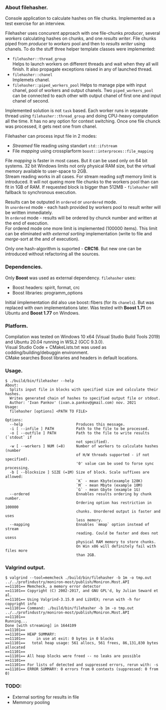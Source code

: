 ### About filehasher.
Console application to calculate hashes on file chunks. Implemented as a test exercise for an interview.  
  
Filehasher uses concurent approach with one file-chunks *producer*, several *workers* calculating hashes on chunks, and one *results writer*.
File chunks piped from *producer* to *workers* pool and then to *results writer* using chanels.
To do the stuff three helper template classes were implemented:

  - `filehasher::thread_group`  
    Helps to launch workers on different threads and wait when they all will finish. It also propagate exceptions raised in any of launched thread.
  - `filehasher::chanel`  
    Implemets chanel.
  - `filehasher::piped_workers_pool`
    Helps to manage pipe with input chanel, pool of workers and output chanels.  Two `piped_workers_pool` can be connected to each other with output chanel of first one and input chanel of second.

Implemented solution is not `task` based. Each worker runs in separate thread using `filehasher::thread_group` and doing CPU-heavy computation all the time. It has no any option for context switching. Once one file chunck was processed, it gets next one from chanel.

Filehasher can process input file in 2 modes:

  - *Streamed* file reading using standart `std::ifstream`
  - File *mapping* using crossplarform `boost::interproces::file_mapping`

File *mapping* is faster in most cases. But it can be used only on 64 bit systems. 32 bit Windows limits not only physical RAM size, but the virtual memory available to user-space to 2GB.  
Stream reading works in all cases. For stream reading *soft* memory limit is introduced. It will not queing more file chunks to the workers pool than can fit in 1GB of RAM.
If requested block is bigger than 512MB - `filehasher` will fallback to synchronous execution.  
  
Results can be outputed in `ordered` or `unordered` mode.  
In `unordered` mode - each hash provided by workers pool to result writer will be written immediately.  
In `ordered` mode - results will be ordered by chunck number and written at the end of execution.  
For ordered mode one more limit is implemented (100000 items). This limit can be eliminated with *external sorting* implementation (write to file and *merge*-sort at the and of execution).  
  
Only one hash-algorithm is suported - **CRC16**. But new one can be introduced without refactoring all the sources.

### Dependencies.
Only **Boost** was used as external dependency. `filehasher` uses:

  - Boost headers: spirit, format, crc
  - Boost libraries: programm_options

Initial iimplementation did also use boost::fibers (for its `chanels`). But was replaced with own implementations later.
Was tested with **Boost 1.71** on Ubuntu and **Boost 1.77** on Windows.

### Platform.
Compilation was tested on Windows 10 x64 (Visual Studio Build Tools 2019) and Ubuntu 20.04 running in WSL2 (GCC 9.3.0).  
Visual Studio Code + CMakeLists.txt was used as codding/building/debuggin environment.  
CMake searches Boost libraries and headers in default locations.

### Usage.
```
$ ./build/bin/filehasher --help
About:
  Splits input file in blocks with specified size and calculate their hashes.
  Writes generated chain of hashes to specified output file or stdout.
  Author: 'Ivan Pankov' (ivan.a.pankov@gmail.com) nov. 2021
Usage:
  filehasher [options] <PATH TO FILE> 

Options:
  --help                        Produces this message.
  -i [ --infile ] PATH          Path to the file to be processed.
  -o [ --outfile ] PATH         Path to the file to write results (`stdout` if 
                                not specified).
  -w [ --workers ] NUM (=8)     Number of workers to calculate hashes (number 
                                of H/W threads supported - if not specified).
                                '0' value can be used to forse sync processing.
  -b [ --blocksize ] SIZE (=1M) Size of block. Scale suffixes are allowed:
                                `K` - mean Kbyte(example 128K)
                                `M` - mean Mbyte (example 10M)
                                `G` - mean Gbyte (example 1G)
  --ordered                     Ennables results ordering by chunk number.
                                Ordering option has restriction in 100000 
                                chunks. Unordered output is faster and uses 
                                less memory.
  --mapping                     Ennables `mmap` option instead of stream 
                                reading. Could be faster and does not usess 
                                physical RAM memory to store chunks.
                                On Win x86 will definitely fail with files more
                                than 2GB.
```

### Valgrind output.
```
$ valgrind --tool=memcheck ./build/bin/filehasher -b 1m -o tmp.out ../../profindustry/moniron-most/publish/Moniron.Most.API
==11101== Memcheck, a memory error detector
==11101== Copyright (C) 2002-2017, and GNU GPL'd, by Julian Seward et al.
==11101== Using Valgrind-3.15.0 and LibVEX; rerun with -h for copyright info
==11101== Command: ./build/bin/filehasher -b 1m -o tmp.out ../../profindustry/moniron-most/publish/Moniron.Most.API
==11101== 
Running...
Done [with streaming] in 1644109
==11101== 
==11101== HEAP SUMMARY:
==11101==     in use at exit: 0 bytes in 0 blocks
==11101==   total heap usage: 561 allocs, 561 frees, 86,131,830 bytes allocated
==11101== 
==11101== All heap blocks were freed -- no leaks are possible
==11101== 
==11101== For lists of detected and suppressed errors, rerun with: -s
==11101== ERROR SUMMARY: 0 errors from 0 contexts (suppressed: 0 from 0)
``` 

### TODO:

  - External sorting for results in file
  - Memmory pooling

